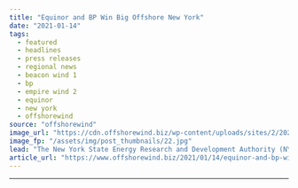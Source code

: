 ```yaml
---
title: "Equinor and BP Win Big Offshore New York"
date: "2021-01-14"
tags: 
  - featured
  - headlines
  - press releases
  - regional news
  - beacon wind 1
  - bp
  - empire wind 2
  - equinor
  - new york
  - offshorewind
source: "offshorewind"
image_url: "https://cdn.offshorewind.biz/wp-content/uploads/sites/2/2021/01/14085004/Equinor-and-BP-Win-Big-Offshore-New-York.jpg"
image_fp: "/assets/img/post_thumbnails/22.jpg"
lead: "The New York State Energy Research and Development Authority (NYSERDA) has selected the partnership"
article_url: "https://www.offshorewind.biz/2021/01/14/equinor-and-bp-win-big-offshore-new-york/"
---
```


---

